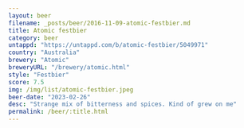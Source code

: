 ```yaml
---
layout: beer
filename: _posts/beer/2016-11-09-atomic-festbier.md
title: Atomic festbier
category: beer
untappd: "https://untappd.com/b/atomic-festbier/5049971"
country: "Australia"
brewery: "Atomic"
breweryURL: "/brewery/atomic.html"
style: "Festbier"
score: 7.5
img: /img/list/atomic-festbier.jpeg
beer-date: "2023-02-26"
desc: "Strange mix of bitterness and spices. Kind of grew on me"
permalink: /beer/:title.html
---
```

